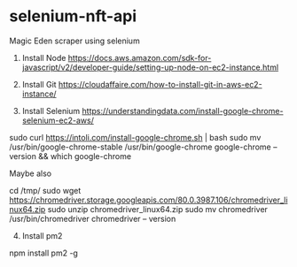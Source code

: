 # selenium-nft-api

Magic Eden scraper using selenium

1. Install Node
   https://docs.aws.amazon.com/sdk-for-javascript/v2/developer-guide/setting-up-node-on-ec2-instance.html

2. Install Git
   https://cloudaffaire.com/how-to-install-git-in-aws-ec2-instance/

3. Install Selenium
   https://understandingdata.com/install-google-chrome-selenium-ec2-aws/

sudo curl https://intoli.com/install-google-chrome.sh | bash
sudo mv /usr/bin/google-chrome-stable /usr/bin/google-chrome
google-chrome – version && which google-chrome

Maybe also

cd /tmp/
sudo wget https://chromedriver.storage.googleapis.com/80.0.3987.106/chromedriver_linux64.zip
sudo unzip chromedriver_linux64.zip
sudo mv chromedriver /usr/bin/chromedriver
chromedriver – version

4. Install pm2

npm install pm2 -g
